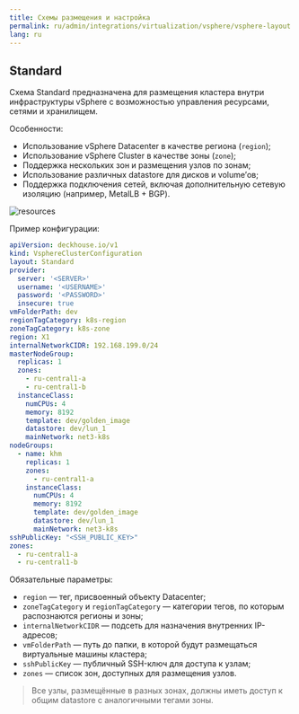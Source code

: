 ```yaml
---
title: Схемы размещения и настройка
permalink: ru/admin/integrations/virtualization/vsphere/vsphere-layout.html
lang: ru
---
```


## Standard

Схема Standard предназначена для размещения кластера внутри инфраструктуры vSphere с возможностью управления ресурсами, сетями и хранилищем.

Особенности:

- Использование vSphere Datacenter в качестве региона (`region`);
- Использование vSphere Cluster в качестве зоны (`zone`);
- Поддержка нескольких зон и размещения узлов по зонам;
- Использование различных datastore для дисков и volume’ов;
- Поддержка подключения сетей, включая дополнительную сетевую изоляцию (например, MetalLB + BGP).

![resources](../../../../images/cloud-provider-vsphere/vsphere-standard.png)
<!--- Исходник: https://www.figma.com/design/T3ycFB7P6vZIL359UJAm7g/%D0%98%D0%BA%D0%BE%D0%BD%D0%BA%D0%B8-%D0%B8-%D1%81%D1%85%D0%B5%D0%BC%D1%8B?node-id=995-11345&t=Qb5yyWumzPiTBtfL-0 --->

Пример конфигурации:

```yaml
apiVersion: deckhouse.io/v1
kind: VsphereClusterConfiguration
layout: Standard
provider:
  server: '<SERVER>'
  username: '<USERNAME>'
  password: '<PASSWORD>'
  insecure: true
vmFolderPath: dev
regionTagCategory: k8s-region
zoneTagCategory: k8s-zone
region: X1
internalNetworkCIDR: 192.168.199.0/24
masterNodeGroup:
  replicas: 1
  zones:
    - ru-central1-a
    - ru-central1-b
  instanceClass:
    numCPUs: 4
    memory: 8192
    template: dev/golden_image
    datastore: dev/lun_1
    mainNetwork: net3-k8s
nodeGroups:
  - name: khm
    replicas: 1
    zones:
      - ru-central1-a
    instanceClass:
      numCPUs: 4
      memory: 8192
      template: dev/golden_image
      datastore: dev/lun_1
      mainNetwork: net3-k8s
sshPublicKey: "<SSH_PUBLIC_KEY>"
zones:
  - ru-central1-a
  - ru-central1-b
```

Обязательные параметры:

- `region` — тег, присвоенный объекту Datacenter;
- `zoneTagCategory` и `regionTagCategory` — категории тегов, по которым распознаются регионы и зоны;
- `internalNetworkCIDR` — подсеть для назначения внутренних IP-адресов;
- `vmFolderPath` — путь до папки, в которой будут размещаться виртуальные машины кластера;
- `sshPublicKey` — публичный SSH-ключ для доступа к узлам;
- `zones` — список зон, доступных для размещения узлов.

> Все узлы, размещённые в разных зонах, должны иметь доступ к общим datastore с аналогичными тегами зоны.
